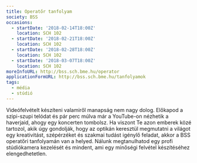 ```yaml
---
title: Operatőr tanfolyam
society: BSS
occasions:
  - startDate: '2018-02-14T18:00Z'
    location: SCH 102
  - startDate: '2018-02-21T18:00Z'
    location: SCH 102
  - startDate: '2018-02-28T18:00Z'
    location: SCH 102
  - startDate: '2018-03-07T18:00Z'
    location: SCH 102
moreInfoURL: http://bss.sch.bme.hu/operator
applicationFormURL: http://bss.sch.bme.hu/tanfolyamok
tags:
  - média
  - stúdió
---
```


Videófelvételt készíteni valamiről manapság nem nagy dolog. Előkapod a szipi-szupi telódat és pár perc múlva már a YouTube-on nézhetik a haverjaid, ahogy egy koncerten tombolsz.
Ha viszont Te azon emberek közé tartozol, akik úgy gondolják, hogy az optikán keresztül megmutatni a világot egy kreativitást, szépérzéket és szakmai tudást igénylő feladat, akkor a BSS operatőri tanfolyamán van a helyed. Nálunk megtanulhatod egy profi stúdiókamera kezelését és mindent, ami egy minőségi felvétel készítéséhez elengedhetetlen.
